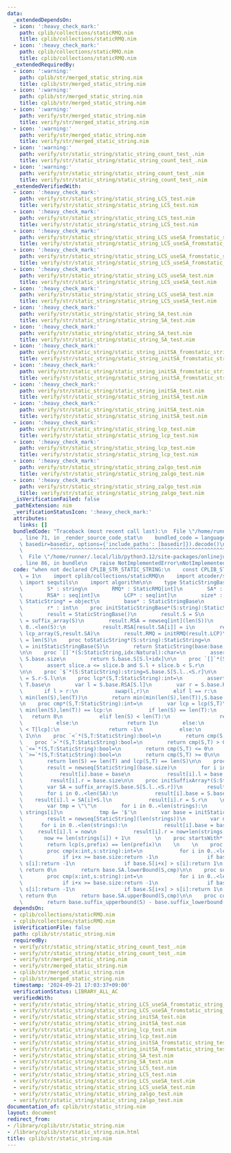 ```yaml
---
data:
  _extendedDependsOn:
  - icon: ':heavy_check_mark:'
    path: cplib/collections/staticRMQ.nim
    title: cplib/collections/staticRMQ.nim
  - icon: ':heavy_check_mark:'
    path: cplib/collections/staticRMQ.nim
    title: cplib/collections/staticRMQ.nim
  _extendedRequiredBy:
  - icon: ':warning:'
    path: cplib/str/merged_static_string.nim
    title: cplib/str/merged_static_string.nim
  - icon: ':warning:'
    path: cplib/str/merged_static_string.nim
    title: cplib/str/merged_static_string.nim
  - icon: ':warning:'
    path: verify/str/merged_static_string.nim
    title: verify/str/merged_static_string.nim
  - icon: ':warning:'
    path: verify/str/merged_static_string.nim
    title: verify/str/merged_static_string.nim
  - icon: ':warning:'
    path: verify/str/static_string/static_string_count_test_.nim
    title: verify/str/static_string/static_string_count_test_.nim
  - icon: ':warning:'
    path: verify/str/static_string/static_string_count_test_.nim
    title: verify/str/static_string/static_string_count_test_.nim
  _extendedVerifiedWith:
  - icon: ':heavy_check_mark:'
    path: verify/str/static_string/static_string_LCS_test.nim
    title: verify/str/static_string/static_string_LCS_test.nim
  - icon: ':heavy_check_mark:'
    path: verify/str/static_string/static_string_LCS_test.nim
    title: verify/str/static_string/static_string_LCS_test.nim
  - icon: ':heavy_check_mark:'
    path: verify/str/static_string/static_string_LCS_useSA_fromstatic_string_test.nim
    title: verify/str/static_string/static_string_LCS_useSA_fromstatic_string_test.nim
  - icon: ':heavy_check_mark:'
    path: verify/str/static_string/static_string_LCS_useSA_fromstatic_string_test.nim
    title: verify/str/static_string/static_string_LCS_useSA_fromstatic_string_test.nim
  - icon: ':heavy_check_mark:'
    path: verify/str/static_string/static_string_LCS_useSA_test.nim
    title: verify/str/static_string/static_string_LCS_useSA_test.nim
  - icon: ':heavy_check_mark:'
    path: verify/str/static_string/static_string_LCS_useSA_test.nim
    title: verify/str/static_string/static_string_LCS_useSA_test.nim
  - icon: ':heavy_check_mark:'
    path: verify/str/static_string/static_string_SA_test.nim
    title: verify/str/static_string/static_string_SA_test.nim
  - icon: ':heavy_check_mark:'
    path: verify/str/static_string/static_string_SA_test.nim
    title: verify/str/static_string/static_string_SA_test.nim
  - icon: ':heavy_check_mark:'
    path: verify/str/static_string/static_string_initSA_fromstatic_string_test.nim
    title: verify/str/static_string/static_string_initSA_fromstatic_string_test.nim
  - icon: ':heavy_check_mark:'
    path: verify/str/static_string/static_string_initSA_fromstatic_string_test.nim
    title: verify/str/static_string/static_string_initSA_fromstatic_string_test.nim
  - icon: ':heavy_check_mark:'
    path: verify/str/static_string/static_string_initSA_test.nim
    title: verify/str/static_string/static_string_initSA_test.nim
  - icon: ':heavy_check_mark:'
    path: verify/str/static_string/static_string_initSA_test.nim
    title: verify/str/static_string/static_string_initSA_test.nim
  - icon: ':heavy_check_mark:'
    path: verify/str/static_string/static_string_lcp_test.nim
    title: verify/str/static_string/static_string_lcp_test.nim
  - icon: ':heavy_check_mark:'
    path: verify/str/static_string/static_string_lcp_test.nim
    title: verify/str/static_string/static_string_lcp_test.nim
  - icon: ':heavy_check_mark:'
    path: verify/str/static_string/static_string_zalgo_test.nim
    title: verify/str/static_string/static_string_zalgo_test.nim
  - icon: ':heavy_check_mark:'
    path: verify/str/static_string/static_string_zalgo_test.nim
    title: verify/str/static_string/static_string_zalgo_test.nim
  _isVerificationFailed: false
  _pathExtension: nim
  _verificationStatusIcon: ':heavy_check_mark:'
  attributes:
    links: []
  bundledCode: "Traceback (most recent call last):\n  File \"/home/runner/.local/lib/python3.12/site-packages/onlinejudge_verify/documentation/build.py\"\
    , line 71, in _render_source_code_stat\n    bundled_code = language.bundle(stat.path,\
    \ basedir=basedir, options={'include_paths': [basedir]}).decode()\n          \
    \         ^^^^^^^^^^^^^^^^^^^^^^^^^^^^^^^^^^^^^^^^^^^^^^^^^^^^^^^^^^^^^^^^^^^^^^^^^^^^^^^^^\n\
    \  File \"/home/runner/.local/lib/python3.12/site-packages/onlinejudge_verify/languages/nim.py\"\
    , line 86, in bundle\n    raise NotImplementedError\nNotImplementedError\n"
  code: "when not declared CPLIB_STR_STATIC_STRING:\n    const CPLIB_STR_STATIC_STRING*\
    \ = 1\n    import cplib/collections/staticRMQ\n    import atcoder/string\n   \
    \ import sequtils\n    import algorithm\n\n    type StaticStringBase* = ref object\n\
    \        S* : string\n        RMQ* : StaticRMQ[int]\n        SA* : seq[int]\n\
    \        RSA* : seq[int]\n        LCP* : seq[int]\n        size* : int\n    type\
    \ StaticString* = object\n        base* : StaticStringBase\n        l* : int\n\
    \        r* : int\n    proc initStaticStringBase*(S:string):StaticStringBase=\n\
    \        result = StaticStringBase()\n        result.S = S\n        result.SA\
    \ = suffix_array(S)\n        result.RSA = newseq[int](len(S))\n        for i in\
    \ 0..<len(S):\n            result.RSA[result.SA[i]] = i\n        result.LCP =\
    \ lcp_array(S,result.SA)\n        result.RMQ = initRMQ(result.LCP)\n        result.size\
    \ = len(S)\n    proc toStaticString*(S:string):StaticString=\n        var base\
    \ = initStaticStringBase(S)\n        return StaticString(base:base,l:0,r:len(S))\n\
    \n\n    proc `[]`*(S:StaticString,idx:Natural):char=\n        assert S.l+idx <\
    \ S.base.size\n        return S.base.S[S.l+idx]\n\n    proc `[]`*(S:StaticString,slice:HSlice[int,int]):StaticString=\n\
    \        assert slice.a <= slice.b and S.l + slice.b < S.r\n        return StaticString(base:S.base,l:S.l+slice.a,r:S.l+slice.b+1)\n\
    \n\n    proc `$`*(S:StaticString):string=S.base.S[S.l..<S.r]\n\n    proc len*(S:StaticString):int\
    \ = S.r-S.l\n\n    proc lcp*(S,T:StaticString):int=\n        assert S.base ==\
    \ T.base\n        var l = S.base.RSA[S.l]\n        var r = S.base.RSA[T.l]\n \
    \       if l > r:\n            swap(l,r)\n        elif l == r:\n            return\
    \ min(len(S),len(T))\n        return min(min(len(S),len(T)),S.base.RMQ.query(l,r))\n\
    \n    proc cmp*(S,T:StaticString):int=\n        var lcp = lcp(S,T)\n        if\
    \ min(len(S),len(T)) == lcp:\n            if len(S) == len(T):\n             \
    \   return 0\n            elif len(S) < len(T):\n                return -1\n \
    \           else:\n                return 1\n        else:\n            if S[lcp]\
    \ < T[lcp]:\n                return -1\n            else:\n                return\
    \ 1\n\n    proc `<`*(S,T:StaticString):bool=\n        return cmp(S,T) < 0\n\n\
    \    proc `>`*(S,T:StaticString):bool=\n        return cmp(S,T) > 0\n\n    proc\
    \ `<=`*(S,T:StaticString):bool=\n        return cmp(S,T) <= 0\n    \n    proc\
    \ `>=`*(S,T:StaticString):bool=\n        return cmp(S,T) >= 0\n\n    proc `==`*(S,T:StaticString):bool=\n\
    \        return len(S) == len(T) and lcp(S,T) == len(S)\n\n    proc initSuffixArray*(base:StaticStringBase):seq[StaticSTring]=\n\
    \        result = newseq[StaticString](base.size)\n        for i in 0..<base.size:\n\
    \            result[i].base = base\n            result[i].l = base.SA[i]\n   \
    \         result[i].r = base.size\n\n    proc initSuffixArray*(S:StaticString):seq[StaticString]=\n\
    \        var SA = suffix_array(S.base.S[S.l..<S.r])\n        result = newseq[StaticString](len(SA))\n\
    \        for i in 0..<len(SA):\n            result[i].base = S.base\n        \
    \    result[i].l = SA[i]+S.l\n            result[i].r = S.r\n    \n    proc toStaticStrings*(strings:seq[string]):seq[StaticString]=\n\
    \        var tmp = \"\"\n        for i in 0..<len(strings):\n            tmp &=\
    \ strings[i]\n            tmp &= '$'\n        var base = initStaticStringBase(tmp)\n\
    \        result = newseq[StaticString](len(strings))\n        var now = 0\n  \
    \      for i in 0..<len(strings):\n            result[i].base = base\n       \
    \     result[i].l = now\n            result[i].r = now+len(strings[i])\n     \
    \       now += len(strings[i]) + 1\n        \n    proc startsWith*(s,prefix:StaticString):bool=\n\
    \        return lcp(s,prefix) == len(prefix)\n    \n    \n    proc suffix_lowerbound*(base:StaticStringBase,S:string):int=\n\
    \        proc cmp(x:int,s:string):int=\n            for i in 0..<len(s):\n   \
    \             if i+x >= base.size:return -1\n                if base.S[i+x] <\
    \ s[i]:return -1\n                if base.S[i+x] > s[i]:return 1\n           \
    \ return 0\n        return base.SA.lowerBound(S,cmp)\n\n    proc suffix_upperbound*(base:StaticStringBase,S:string):int=\n\
    \        proc cmp(x:int,s:string):int=\n            for i in 0..<len(s):\n   \
    \             if i+x >= base.size:return -1\n                if base.S[i+x] <\
    \ s[i]:return -1\n                if base.S[i+x] > s[i]:return 1\n           \
    \ return 0\n        return base.SA.upperBound(S,cmp)\n\n    proc count*(base:StaticStringBase,S:string):int=\n\
    \        return base.suffix_upperbound(S) - base.suffix_lowerbound(S)\n    "
  dependsOn:
  - cplib/collections/staticRMQ.nim
  - cplib/collections/staticRMQ.nim
  isVerificationFile: false
  path: cplib/str/static_string.nim
  requiredBy:
  - verify/str/static_string/static_string_count_test_.nim
  - verify/str/static_string/static_string_count_test_.nim
  - verify/str/merged_static_string.nim
  - verify/str/merged_static_string.nim
  - cplib/str/merged_static_string.nim
  - cplib/str/merged_static_string.nim
  timestamp: '2024-09-21 17:03:37+09:00'
  verificationStatus: LIBRARY_ALL_AC
  verifiedWith:
  - verify/str/static_string/static_string_LCS_useSA_fromstatic_string_test.nim
  - verify/str/static_string/static_string_LCS_useSA_fromstatic_string_test.nim
  - verify/str/static_string/static_string_initSA_test.nim
  - verify/str/static_string/static_string_initSA_test.nim
  - verify/str/static_string/static_string_lcp_test.nim
  - verify/str/static_string/static_string_lcp_test.nim
  - verify/str/static_string/static_string_initSA_fromstatic_string_test.nim
  - verify/str/static_string/static_string_initSA_fromstatic_string_test.nim
  - verify/str/static_string/static_string_SA_test.nim
  - verify/str/static_string/static_string_SA_test.nim
  - verify/str/static_string/static_string_LCS_test.nim
  - verify/str/static_string/static_string_LCS_test.nim
  - verify/str/static_string/static_string_LCS_useSA_test.nim
  - verify/str/static_string/static_string_LCS_useSA_test.nim
  - verify/str/static_string/static_string_zalgo_test.nim
  - verify/str/static_string/static_string_zalgo_test.nim
documentation_of: cplib/str/static_string.nim
layout: document
redirect_from:
- /library/cplib/str/static_string.nim
- /library/cplib/str/static_string.nim.html
title: cplib/str/static_string.nim
---
```

